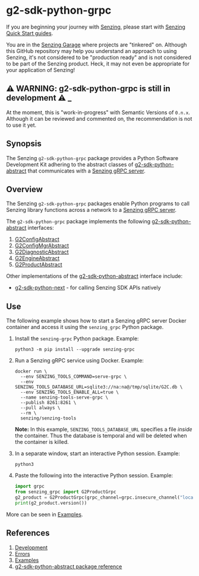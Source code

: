# g2-sdk-python-grpc

If you are beginning your journey with
[Senzing](https://senzing.com/),
please start with
[Senzing Quick Start guides](https://docs.senzing.com/quickstart/).

You are in the
[Senzing Garage](https://github.com/senzing-garage)
where projects are "tinkered" on.
Although this GitHub repository may help you understand an approach to using Senzing,
it's not considered to be "production ready" and is not considered to be part of the Senzing product.
Heck, it may not even be appropriate for your application of Senzing!

## :warning: WARNING: g2-sdk-python-grpc is still in development :warning: _

At the moment, this is "work-in-progress" with Semantic Versions of `0.n.x`.
Although it can be reviewed and commented on,
the recommendation is not to use it yet.

## Synopsis

The Senzing `g2-sdk-python-grpc` package provides a Python Software Development Kit
adhering to the abstract classes of
[g2-sdk-python-abstract](https://github.com/senzing-garage/g2-sdk-python-abstract/tree/main/src/senzing_abstract)
that communicates with a
[Senzing gRPC server](https://github.com/senzing-garage/servegrpc).

## Overview

The Senzing `g2-sdk-python-grpc` packages enable Python programs to call Senzing library functions
across a network to a
[Senzing gRPC server](https://github.com/senzing-garage/servegrpc).

The `g2-sdk-python-grpc` package implements the following
[g2-sdk-python-abstract](https://github.com/senzing-garage/g2-sdk-python-abstract/tree/main/src/senzing_abstract)
interfaces:

1. [G2ConfigAbstract](https://github.com/senzing-garage/g2-sdk-python-abstract/blob/main/src/senzing_abstract/g2config_abstract.py)
1. [G2ConfigMgrAbstract](https://github.com/senzing-garage/g2-sdk-python-abstract/blob/main/src/senzing_abstract/g2configmgr_abstract.py)
1. [G2DiagnosticAbstract](https://github.com/senzing-garage/g2-sdk-python-abstract/blob/main/src/senzing_abstract/g2diagnostic_abstract.py)
1. [G2EngineAbstract](https://github.com/senzing-garage/g2-sdk-python-abstract/blob/main/src/senzing_abstract/g2engine_abstract.py)
1. [G2ProductAbstract](https://github.com/senzing-garage/g2-sdk-python-abstract/blob/main/src/senzing_abstract/g2product_abstract.py)

Other implementations of the
[g2-sdk-python-abstract](https://github.com/senzing-garage/g2-sdk-python-abstract/tree/main/src/senzing_abstract)
interface include:

- [g2-sdk-python-next](https://github.com/senzing-garage/g2-sdk-python-next) - for
  calling Senzing SDK APIs natively

## Use

The following example shows how to start a Senzing gRPC server Docker container
and access it using the `senzing_grpc` Python package.

1. Install the `senzing-grpc` Python package.
   Example:

    ```console
    python3 -m pip install --upgrade senzing-grpc
    ```

1. Run a Senzing gRPC service using Docker.
   Example:

    ```console
    docker run \
      --env SENZING_TOOLS_COMMAND=serve-grpc \
      --env SENZING_TOOLS_DATABASE_URL=sqlite3://na:na@/tmp/sqlite/G2C.db \
      --env SENZING_TOOLS_ENABLE_ALL=true \
      --name senzing-tools-serve-grpc \
      --publish 8261:8261 \
      --pull always \
      --rm \
      senzing/senzing-tools
    ```

   **Note:** In this example, `SENZING_TOOLS_DATABASE_URL` specifies a file *inside* the container.
   Thus the database is temporal and will be deleted when the container is killed.

1. In a separate window, start an interactive Python session.
   Example:

    ```console
    python3
    ```

1. Paste the following into the interactive Python session.
   Example:

    ```python
    import grpc
    from senzing_grpc import G2ProductGrpc
    g2_product = G2ProductGrpc(grpc_channel=grpc.insecure_channel("localhost:8261"))
    print(g2_product.version())
    ```

More can be seen in
[Examples](docs/examples.md).

## References

1. [Development](docs/development.md)
1. [Errors](docs/errors.md)
1. [Examples](docs/examples.md)
1. [g2-sdk-python-abstract package reference](http://hub.senzing.com/g2-sdk-python-abstract/)
